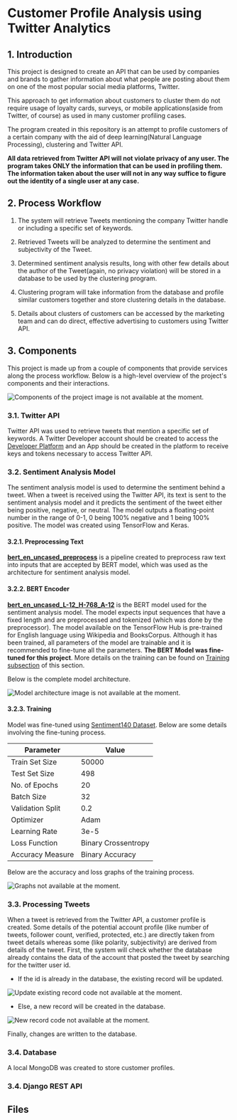 # Customer Profile Analysis using Twitter Analytics

## 1. Introduction

This project is designed to create an API that can be used by companies and brands to gather information about what people are posting about them on one of the most popular social media platforms, Twitter.

This approach to get information about customers to cluster them do not require usage of loyalty cards, surveys, or mobile applications(aside from Twitter, of course) as used in many customer profiling cases.

The program created in this repository is an attempt to profile customers of a certain company with the aid of deep learning(Natural Language Processing), clustering and Twitter API.

**All data retrieved from Twitter API will not violate privacy of any user. The program takes ONLY the information that can be used in profiling them. The information taken about the user will not in any way suffice to figure out the identity of a single user at any case.**  

## 2. Process Workflow

1. The system will retrieve Tweets mentioning the company Twitter handle or including a specific set of keywords.

2. Retrieved Tweets will be analyzed to determine the sentiment and subjectivity of the Tweet.

3. Determined sentiment analysis results, long with other few details about the author of the Tweet(again, no privacy violation) will be stored in a database to be used by the clustering program.

4. Clustering program will take information from the database and profile similar customers together and store clustering details in the database.

5. Details about clusters of customers can be accessed by the marketing team and can do direct, effective advertising to customers using Twitter API.


## 3. Components

This project is made up from a couple of components that provide services along the process workflow. Below is a high-level overview of the project's components and their interactions.

![Components of the project image is not available at the moment.](docs/components.png)

### 3.1. Twitter API

Twitter API was used to retrieve tweets that mention a specific set of keywords. A Twitter Developer account should be created to access the [Developer Platform](https://developer.twitter.com/en) and an App should be created in the platform to receive keys and tokens necessary to access Twitter API.

### 3.2. Sentiment Analysis Model

The sentiment analysis model is used to determine the sentiment behind a tweet. When a tweet is received using the Twitter API, its text is sent to the sentiment analysis model and it predicts the sentiment of the tweet either being positive, negative, or neutral. The model outputs a floating-point number in the range of 0-1, 0 being 100% negative and 1 being 100% positive. The model was created using TensorFlow and Keras.

#### 3.2.1. Preprocessing Text

[**bert_en_uncased_preprocess**](https://tfhub.dev/tensorflow/bert_en_uncased_preprocess/3) is a pipeline created to preprocess raw text into inputs that are accepted by BERT model, which was used as the architecture for sentiment analysis model.

#### 3.2.2. BERT Encoder

[**bert_en_uncased_L-12_H-768_A-12**](https://tfhub.dev/tensorflow/bert_en_uncased_L-12_H-768_A-12/4) is the BERT model used for the sentiment analysis model. The model expects input sequences that have a fixed length and are preprocessed and tokenized (which was done by the preprocessor). The model available on the TensorFlow Hub is pre-trained for English language using Wikipedia and BooksCorpus. Although it has been trained, all parameters of the model are trainable and it is recommended to fine-tune all the parameters. **The BERT Model was fine-tuned for this project**. More details on the training can be found on [Training subsection](#323-training) of this section.

Below is the complete model architecture.

![Model architecture image is not available at the moment.](docs/model_archi.png)

#### 3.2.3. Training

Model was fine-tuned using [Sentiment140 Dataset](https://www.kaggle.com/kazanova/sentiment140). Below are some details involving the fine-tuning process.

| Parameter | Value |
| --------- | ----- |
| Train Set Size | 50000 |
| Test Set Size | 498 |
| No. of Epochs | 20 | 
| Batch Size | 32 |
| Validation Split | 0.2 |
| Optimizer | Adam |
| Learning Rate | 3e-5 |
| Loss Function | Binary Crossentropy |
| Accuracy Measure | Binary Accuracy |

Below are the accuracy and loss graphs of the training process.

![Graphs not available at the moment.](docs/accuracy_and_loss.png)

### 3.3. Processing Tweets

When a tweet is retrieved from the Twitter API, a customer profile is created. Some details of the potential account profile (like number of tweets, follower count, verified, protected, etc.) are directly taken from tweet details whereas some (like polarity, subjectivity) are derived from details of the tweet. First, the system will check whether the database already contains the data of the account that posted the tweet by searching for the twitter user id.

- If the id is already in the database, the existing record will be updated.

![Update existing record code not available at the moment.](docs/ss_existing.png)

- Else, a new record will be created in the database.

![New record code not available at the moment.](docs/new_profile.png)

Finally, changes are written to the database.

### 3.4. Database

A local MongoDB was created to store customer profiles.

### 3.4. Django REST API



## Files



